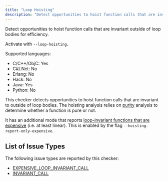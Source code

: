 ```yaml
---
title: "Loop Hoisting"
description: "Detect opportunities to hoist function calls that are invariant outside of loop bodies for efficiency."
---
```


Detect opportunities to hoist function calls that are invariant outside of loop bodies for efficiency.

Activate with `--loop-hoisting`.

Supported languages:
- C/C++/ObjC: Yes
- C#/.Net: No
- Erlang: No
- Hack: No
- Java: Yes
- Python: No

This checker detects opportunities to hoist function calls that are invariant to outside of loop bodies. The hoisting analysis relies on [purity](/docs/checker-purity) analysis to determine whether a function is pure or not.

It has an additional mode that reports [loop-invariant functions that are expensive](/docs/all-issue-types#expensive_loop_invariant_call) (i.e. at least linear). This is enabled by the flag `--hoisting-report-only-expensive`.


## List of Issue Types

The following issue types are reported by this checker:
- [EXPENSIVE_LOOP_INVARIANT_CALL](/docs/all-issue-types#expensive_loop_invariant_call)
- [INVARIANT_CALL](/docs/all-issue-types#invariant_call)
